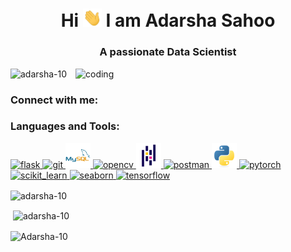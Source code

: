 <!--## Hi <img src="https://raw.githubusercontent.com/ABSphreak/ABSphreak/master/gifs/Hi.gif" width="30px"> I am Adarsha Sahoo




- 😄 Pronouns: He/Him
- 👀 I’m interested in Data Science and AI
- 🌱 I’m currently learning how to implement various ML/DL algorithms to get valuable insights for business
- 💞️ I’m looking to collaborate on ML, DL & Data Science project


### 🔨 Languages and Tools:

<p align="left">
<a href="https://www.microsoft.com/en-in/microsoft-365/excel" target="_blank"><img height="37" src="https://img.flaticon.com/icons/png/512/888/888850.png?size=1200x630f&pad=10,10,10,10&ext=png&bg=FFFFFFFF"></a>  
<a href="https://www.python.org/" target="_blank"><img height="43" src="https://raw.githubusercontent.com/github/explore/80688e429a7d4ef2fca1e82350fe8e3517d3494d/topics/python/python.png"></a>
<a href="https://www.mysql.com/" target="_blank"><img height="52" src="https://brandeps.com/logo-download/M/MySQL-logo-vector-01.svg"></a>  
<a href="https://numpy.org/" target="_blank"><img height="40" src="https://numpy.org/images/logos/numpy.svg"></a>
<a href="https://pandas.pydata.org/" target="_blank"><img height="40" src="https://pbs.twimg.com/profile_images/1187765724451868673/uVw1PWA7_400x400.png"></a>
<a href="https://matplotlib.org/" target="_blank"><img height="37" src="https://www.opensourceforu.com/wp-content/uploads/2017/01/Illustration-2D-Plotting.jpg"></a>
<a href="https://seaborn.pydata.org/" target="_blank"><img height="38" src="https://i1.wp.com/cmdlinetips.com/wp-content/uploads/2020/09/Seaborn_logo.png?fit=234%2C246&ssl=1"></a>
<a href="https://scikit-learn.org/stable/" target="_blank"><img height="40" src="https://technopremium.com/blog/wp-content/uploads/2019/08/1200px-Scikit_learn_logo_small.svg.png"></a>
<a href="https://public.tableau.com/profile/adarsha.sahoo#!/?newProfile=&activeTab=0" target="_blank"><img height="40" src="https://pbs.twimg.com/profile_images/1268207088683020288/d9agkn4h_400x400.jpg"></a> 
<a href="https://www.tensorflow.org/" target="_blank"><img height="37" src="https://www.tensorflow.org/resources/images/tf-logo-card-16x9.png"></a>
<a href="https://keras.io/" target="_blank"><img height="35" src="https://upload.wikimedia.org/wikipedia/commons/thumb/a/ae/Keras_logo.svg/1200px-Keras_logo.svg.png"></a>
</p>

### 📊 Quick Stats-->
<!--![Adarsha's GitHub stats](https://github-readme-stats.vercel.app/api?username=Adarsha-10&show_icons=true&theme=tokyonight)-->




















<h1 align="center"> Hi <img src="https://raw.githubusercontent.com/ABSphreak/ABSphreak/master/gifs/Hi.gif" width="30px"> I am Adarsha Sahoo</h1>
<h3 align="center">A passionate Data Scientist</h3>

<img align="right" alt="coding" width="400" src="https://user-images.githubusercontent.com/55389276/140866485-8fb1c876-9a8f-4d6a-98dc-08c4981eaf70.gif">

<p align="left"> <img src="https://komarev.com/ghpvc/?username=adarsha-10&label=Profile%20views&color=0e75b6&style=flat" alt="adarsha-10" /> </p>

<h3 align="left">Connect with me:</h3>
<p align="left">
</p>

<h3 align="left">Languages and Tools:</h3>
<p align="left"> <a href="https://flask.palletsprojects.com/" target="_blank" rel="noreferrer"> <img src="https://www.vectorlogo.zone/logos/pocoo_flask/pocoo_flask-icon.svg" alt="flask" width="40" height="40"/> </a> <a href="https://git-scm.com/" target="_blank" rel="noreferrer"> <img src="https://www.vectorlogo.zone/logos/git-scm/git-scm-icon.svg" alt="git" width="40" height="40"/> </a> <a href="https://www.mysql.com/" target="_blank" rel="noreferrer"> <img src="https://raw.githubusercontent.com/devicons/devicon/master/icons/mysql/mysql-original-wordmark.svg" alt="mysql" width="40" height="40"/> </a> <a href="https://opencv.org/" target="_blank" rel="noreferrer"> <img src="https://www.vectorlogo.zone/logos/opencv/opencv-icon.svg" alt="opencv" width="40" height="40"/> </a> <a href="https://pandas.pydata.org/" target="_blank" rel="noreferrer"> <img src="https://raw.githubusercontent.com/devicons/devicon/2ae2a900d2f041da66e950e4d48052658d850630/icons/pandas/pandas-original.svg" alt="pandas" width="40" height="40"/> </a> <a href="https://postman.com" target="_blank" rel="noreferrer"> <img src="https://www.vectorlogo.zone/logos/getpostman/getpostman-icon.svg" alt="postman" width="40" height="40"/> </a> <a href="https://www.python.org" target="_blank" rel="noreferrer"> <img src="https://raw.githubusercontent.com/devicons/devicon/master/icons/python/python-original.svg" alt="python" width="40" height="40"/> </a> <a href="https://pytorch.org/" target="_blank" rel="noreferrer"> <img src="https://www.vectorlogo.zone/logos/pytorch/pytorch-icon.svg" alt="pytorch" width="40" height="40"/> </a> <a href="https://scikit-learn.org/" target="_blank" rel="noreferrer"> <img src="https://upload.wikimedia.org/wikipedia/commons/0/05/Scikit_learn_logo_small.svg" alt="scikit_learn" width="40" height="40"/> </a> <a href="https://seaborn.pydata.org/" target="_blank" rel="noreferrer"> <img src="https://seaborn.pydata.org/_images/logo-mark-lightbg.svg" alt="seaborn" width="40" height="40"/> </a> <a href="https://www.tensorflow.org" target="_blank" rel="noreferrer"> <img src="https://www.vectorlogo.zone/logos/tensorflow/tensorflow-icon.svg" alt="tensorflow" width="40" height="40"/> </a> </p>

<p><img align="center" src="https://github-readme-stats.vercel.app/api/top-langs?username=Adarsha-10&show_icons=true&locale=en&layout=compact" alt="adarsha-10" /></p>

<p>&nbsp;<img align="center" src="https://github-readme-stats.vercel.app/api?username=Adarsha-10&show_icons=true&locale=en" alt="adarsha-10" /></p>

<p><img align="center" src="https://github-readme-streak-stats.herokuapp.com/?user=adarsha-10&" alt="Adarsha-10" /></p>











